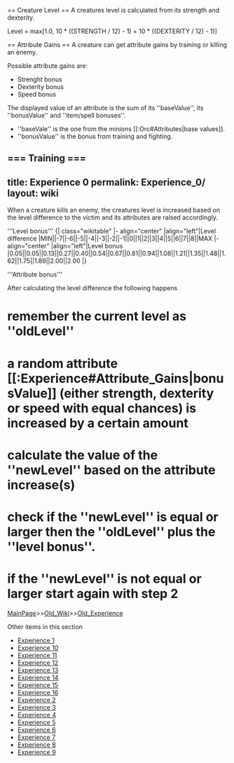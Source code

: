 == Creature Level ==
A creatures level is calculated from its strength and dexterity.

 Level = max[1.0, 10 * ((STRENGTH / 12) - 1) + 10 * ((DEXTERITY / 12) - 1)]

== Attribute Gains ==
A creature can get attribute gains by training or killing an enemy.

Possible attribute gains are:
* Strenght bonus
* Dexterity bonus
* Speed bonus

The displayed value of an attribute is the sum of its ''baseValue'', its ''bonusValue'' and ''item/spell bonuses''.
* ''baseVale'' is the one from the minions [[:Orc#Attributes|base values]].
* ''bonusValue'' is the bonus from training and fighting.


=== Training ===
----
title: Experience 0
permalink: Experience_0/
layout: wiki
----
When a creature kills an enemy, the creatures level is increased based on the level difference to the victim and its attributes are raised accordingly.

'''Level bonus'''
{| class=&quot;wikitable&quot;
|- align=&quot;center&quot;
|align=&quot;left&quot;|Level difference
|MIN||-7||-6||-5||-4||-3||-2||-1||0||1||2||3||4||5||6||7||8||MAX
|- align=&quot;center&quot;
|align=&quot;left&quot;|Level bonus
|0.05||0.05||0.13||0.27||0.40||0.54||0.67||0.81||0.94||1.08||1.21||1.35||1.48||1.62||1.75||1.89||2.00||2.00
|}

'''Attribute bonus'''

After calculating the level difference the following happens
# remember the current level as ''oldLevel''
# a random attribute [[:Experience#Attribute_Gains|bonusValue]] (either strength, dexterity or speed with equal chances) is increased by a certain amount
# calculate the value of the ''newLevel'' based on the attribute increase(s) 
# check if the ''newLevel'' is equal or larger then the ''oldLevel'' plus the ''level bonus''.
# if the ''newLevel'' is not equal or larger start again with step 2

[MainPage](/keeperrl_wiki/ "wikilink")>>[Old_Wiki](/keeperrl_wiki/Old_Wiki "wikilink")>>[Old_Experience](/keeperrl_wiki/Old_Experience "wikilink")

Other items in this section
-    [Experience 1](/keeperrl_wiki/Experience_1 "wikilink")
-    [Experience 10](/keeperrl_wiki/Experience_10 "wikilink")
-    [Experience 11](/keeperrl_wiki/Experience_11 "wikilink")
-    [Experience 12](/keeperrl_wiki/Experience_12 "wikilink")
-    [Experience 13](/keeperrl_wiki/Experience_13 "wikilink")
-    [Experience 14](/keeperrl_wiki/Experience_14 "wikilink")
-    [Experience 15](/keeperrl_wiki/Experience_15 "wikilink")
-    [Experience 16](/keeperrl_wiki/Experience_16 "wikilink")
-    [Experience 2](/keeperrl_wiki/Experience_2 "wikilink")
-    [Experience 3](/keeperrl_wiki/Experience_3 "wikilink")
-    [Experience 4](/keeperrl_wiki/Experience_4 "wikilink")
-    [Experience 5](/keeperrl_wiki/Experience_5 "wikilink")
-    [Experience 6](/keeperrl_wiki/Experience_6 "wikilink")
-    [Experience 7](/keeperrl_wiki/Experience_7 "wikilink")
-    [Experience 8](/keeperrl_wiki/Experience_8 "wikilink")
-    [Experience 9](/keeperrl_wiki/Experience_9 "wikilink")
